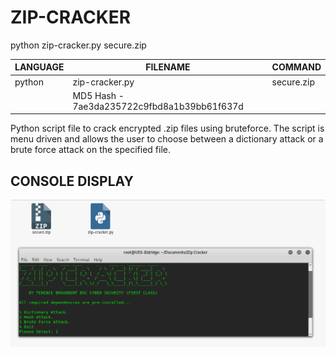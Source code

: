 # ZIP-CRACKER
python zip-cracker.py secure.zip

| LANGUAGE | FILENAME | COMMAND |
|--------  |--------- |---------|
| python | zip-cracker.py | secure.zip|
| |MD5 Hash - 7ae3da235722c9fbd8a1b39bb61f637d |

Python script file to crack encrypted .zip files using bruteforce. The script is menu driven and allows the user to choose between a dictionary attack or a brute force attack on the specified file.

## CONSOLE DISPLAY
![Screenshot](picture0.png) 
